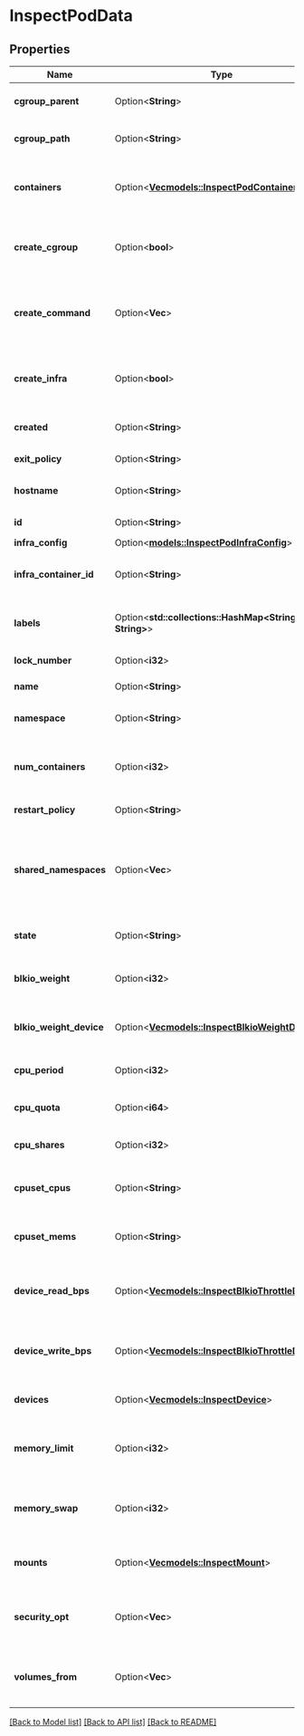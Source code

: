 # InspectPodData

## Properties

Name | Type | Description | Notes
------------ | ------------- | ------------- | -------------
**cgroup_parent** | Option<**String**> | CgroupParent is the parent of the pod's Cgroup. | [optional]
**cgroup_path** | Option<**String**> | CgroupPath is the path to the pod's Cgroup. | [optional]
**containers** | Option<[**Vec<models::InspectPodContainerInfo>**](InspectPodContainerInfo.md)> | Containers gives a brief summary of all containers in the pod and their current status. | [optional]
**create_cgroup** | Option<**bool**> | CreateCgroup is whether this pod will create its own Cgroup to group containers under. | [optional]
**create_command** | Option<**Vec<String>**> | CreateCommand is the full command plus arguments of the process the container has been created with. | [optional]
**create_infra** | Option<**bool**> | CreateInfra is whether this pod will create an infra container to share namespaces. | [optional]
**created** | Option<**String**> | Created is the time when the pod was created. | [optional]
**exit_policy** | Option<**String**> | ExitPolicy of the pod. | [optional]
**hostname** | Option<**String**> | Hostname is the hostname that the pod will set. | [optional]
**id** | Option<**String**> | ID is the ID of the pod. | [optional]
**infra_config** | Option<[**models::InspectPodInfraConfig**](InspectPodInfraConfig.md)> |  | [optional]
**infra_container_id** | Option<**String**> | InfraContainerID is the ID of the pod's infra container, if one is present. | [optional]
**labels** | Option<**std::collections::HashMap<String, String>**> | Labels is a set of key-value labels that have been applied to the pod. | [optional]
**lock_number** | Option<**i32**> | Number of the pod's Libpod lock. | [optional]
**name** | Option<**String**> | Name is the name of the pod. | [optional]
**namespace** | Option<**String**> | Namespace is the Libpod namespace the pod is placed in. | [optional]
**num_containers** | Option<**i32**> | NumContainers is the number of containers in the pod, including the infra container. | [optional]
**restart_policy** | Option<**String**> | RestartPolicy of the pod. | [optional]
**shared_namespaces** | Option<**Vec<String>**> | SharedNamespaces contains a list of namespaces that will be shared by containers within the pod. Can only be set if CreateInfra is true. | [optional]
**state** | Option<**String**> | State represents the current state of the pod. | [optional]
**blkio_weight** | Option<**i32**> | BlkioWeight contains the blkio weight limit for the pod | [optional]
**blkio_weight_device** | Option<[**Vec<models::InspectBlkioWeightDevice>**](InspectBlkioWeightDevice.md)> | BlkioWeightDevice contains the blkio weight device limits for the pod | [optional]
**cpu_period** | Option<**i32**> | CPUPeriod contains the CPU period of the pod | [optional]
**cpu_quota** | Option<**i64**> | CPUQuota contains the CPU quota of the pod | [optional]
**cpu_shares** | Option<**i32**> | CPUShares contains the cpu shares for the pod | [optional]
**cpuset_cpus** | Option<**String**> | CPUSetCPUs contains linux specific CPU data for the pod | [optional]
**cpuset_mems** | Option<**String**> | CPUSetMems contains linux specific CPU data for the pod | [optional]
**device_read_bps** | Option<[**Vec<models::InspectBlkioThrottleDevice>**](InspectBlkioThrottleDevice.md)> | BlkioDeviceReadBps contains the Read/Access limit for the pod's devices | [optional]
**device_write_bps** | Option<[**Vec<models::InspectBlkioThrottleDevice>**](InspectBlkioThrottleDevice.md)> | BlkioDeviceReadBps contains the Read/Access limit for the pod's devices | [optional]
**devices** | Option<[**Vec<models::InspectDevice>**](InspectDevice.md)> | Devices contains the specified host devices | [optional]
**memory_limit** | Option<**i32**> | MemoryLimit contains the specified cgroup memory limit for the pod | [optional]
**memory_swap** | Option<**i32**> | MemorySwap contains the specified memory swap limit for the pod | [optional]
**mounts** | Option<[**Vec<models::InspectMount>**](InspectMount.md)> | Mounts contains volume related information for the pod | [optional]
**security_opt** | Option<**Vec<String>**> | SecurityOpt contains the specified security labels and related SELinux information | [optional]
**volumes_from** | Option<**Vec<String>**> | VolumesFrom contains the containers that the pod inherits mounts from | [optional]

[[Back to Model list]](../README.md#documentation-for-models) [[Back to API list]](../README.md#documentation-for-api-endpoints) [[Back to README]](../README.md)


